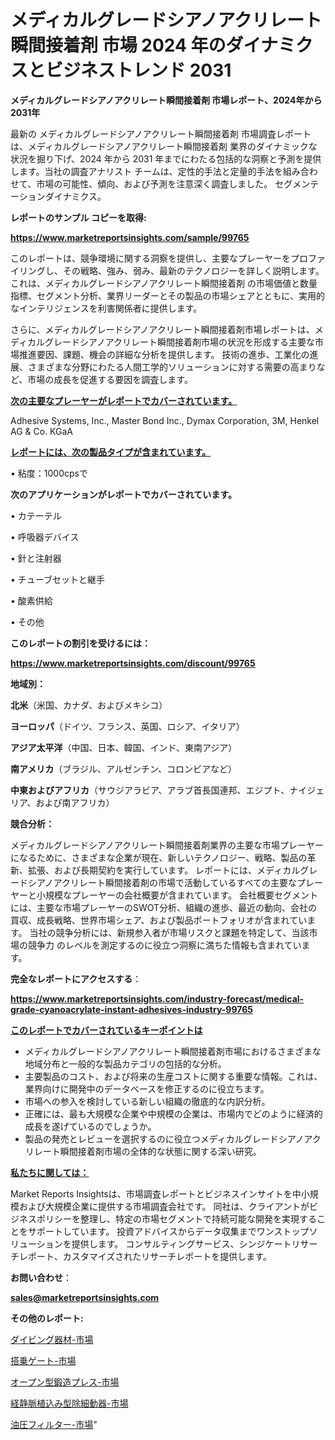 # メディカルグレードシアノアクリレート瞬間接着剤 市場 2024 年のダイナミクスとビジネストレンド 2031

<strong>メディカルグレードシアノアクリレート瞬間接着剤 市場レポート、2024年から2031年</strong>

最新の メディカルグレードシアノアクリレート瞬間接着剤 市場調査レポートは、メディカルグレードシアノアクリレート瞬間接着剤 業界のダイナミックな状況を掘り下げ、2024 年から 2031 年までにわたる包括的な洞察と予測を提供します。当社の調査アナリスト チームは、定性的手法と定量的手法を組み合わせて、市場の可能性、傾向、および予測を注意深く調査しました。 セグメンテーションダイナミクス。



<strong>レポートのサンプル コピーを取得:</strong> <a href=https://www.marketreportsinsights.com/sample/99765>

<strong><u>https://www.marketreportsinsights.com/sample/99765</u></strong></a>

このレポートは、競争環境に関する洞察を提供し、主要なプレーヤーをプロファイリングし、その戦略、強み、弱み、最新のテクノロジーを詳しく説明します。 これは、メディカルグレードシアノアクリレート瞬間接着剤 の市場価値と数量指標、セグメント分析、業界リーダーとその製品の市場シェアとともに、実用的なインテリジェンスを利害関係者に提供します。

さらに、メディカルグレードシアノアクリレート瞬間接着剤市場レポートは、メディカルグレードシアノアクリレート瞬間接着剤市場の状況を形成する主要な市場推進要因、課題、機会の詳細な分析を提供します。 技術の進歩、工業化の進展、さまざまな分野にわたる人間工学的ソリューションに対する需要の高まりなど、市場の成長を促進する要因を調査します。



<strong><u>次の主要なプレーヤーがレポートでカバーされています。</u></strong>

Adhesive Systems, Inc., Master Bond Inc., Dymax Corporation, 3M, Henkel AG & Co. KGaA



<strong><u><b>レポートには、次の製品タイプが含まれています。</b></u></strong>

• 粘度：1000cpsで



<strong><b>次のアプリケーションがレポートでカバーされています。</b></strong>

• カテーテル

• 呼吸器デバイス

• 針と注射器

• チューブセットと継手

• 酸素供給

• その他



<strong><b>このレポートの割引を受けるには：</b></strong><a href=https://www.marketreportsinsights.com/discount/99765>

<strong><u>https://www.marketreportsinsights.com/discount/99765</u></strong></a>



<strong>地域別：</strong>



<strong>北米</strong>（米国、カナダ、およびメキシコ）



<strong>ヨーロッパ</strong>（ドイツ、フランス、英国、ロシア、イタリア）



<strong>アジア太平洋</strong>（中国、日本、韓国、インド、東南アジア）



<strong>南アメリカ</strong>（ブラジル、アルゼンチン、コロンビアなど）



<strong>中東およびアフリカ</strong>（サウジアラビア、アラブ首長国連邦、エジプト、ナイジェリア、および南アフリカ）



<strong>競合分析：</strong>

メディカルグレードシアノアクリレート瞬間接着剤業界の主要な市場プレーヤーになるために、さまざまな企業が現在、新しいテクノロジー、戦略、製品の革新、拡張、および長期契約を実行しています。 レポートには、メディカルグレードシアノアクリレート瞬間接着剤の市場で活動しているすべての主要なプレーヤーと小規模なプレーヤーの会社概要が含まれています。 会社概要セグメントには、主要な市場プレーヤーのSWOT分析、組織の進歩、最近の動向、会社の買収、成長戦略、世界市場シェア、および製品ポートフォリオが含まれています。 当社の競争分析には、新規参入者が市場リスクと課題を特定して、当該市場の競争力 のレベルを測定するのに役立つ洞察に満ちた情報も含まれています。



<strong>完全なレポートにアクセスする</strong>：

<a href=https://www.marketreportsinsights.com/industry-forecast/medical-grade-cyanoacrylate-instant-adhesives-industry-99765>

<strong><u>https://www.marketreportsinsights.com/industry-forecast/medical-grade-cyanoacrylate-instant-adhesives-industry-99765</u></strong></a>



<strong><u><b>このレポートでカバーされているキーポイントは</b></u></strong>
<ul>
  <li>メディカルグレードシアノアクリレート瞬間接着剤市場におけるさまざまな地域分布と一般的な製品カテゴリの包括的な分析。</li>
  <li>主要製品のコスト、および将来の生産コストに関する重要な情報。これは、業界向けに開発中のデータベースを修正するのに役立ちます。</li>
  <li>市場への参入を検討している新しい組織の徹底的な内訳分析。</li>
  <li>正確には、最も大規模な企業や中規模の企業は、市場内でどのように経済的成長を遂げているのでしょうか。</li>
  <li>製品の発売とレビューを選択するのに役立つメディカルグレードシアノアクリレート瞬間接着剤市場の全体的な状態に関する深い研究。</li>
</ul>


<strong><u><b>私たちに関しては：</b></u></strong>

Market Reports Insightsは、市場調査レポートとビジネスインサイトを中小規模および大規模企業に提供する市場調査会社です。 同社は、クライアントがビジネスポリシーを整理し、特定の市場セグメントで持続可能な開発を実現することをサポートしています。 投資アドバイスからデータ収集までワンストップソリューションを提供します。 コンサルティングサービス、シンジケートリサーチレポート、カスタマイズされたリサーチレポートを提供します。



<strong><b>お問い合わせ</b></strong>：

<a href=mailto:sales@marketreportsinsights.com>

<strong><u>sales@marketreportsinsights.com</u></strong></a>



<strong>その他のレポート:</strong>

<a href=https://www.linkedin.com/pulse/ダイビング器材-市場-2023-競争分析と事業成長-2030-market-mysteries-decoded-360-analy-is0jf/>ダイビング器材-市場</a>

<a href=https://www.linkedin.com/pulse/搭乗ゲート-市場-2023-年のダイナミクスとビジネストレンド-2030-wzzvf/>搭乗ゲート-市場</a>

<a href=https://www.linkedin.com/pulse/オープン型鍛造プレス-市場-2023-新興市場-将来の動向と市場需要-j7snf/>オープン型鍛造プレス-市場</a>

<a href=https://www.linkedin.com/pulse/経静脈植込み型除細動器-市場-2023-年のダイナミクスとビジネストレンド-wsy4f/>経静脈植込み型除細動器-市場</a>

<a href=https://www.linkedin.com/pulse/油圧フィルター-市場-2023-新興市場-将来の動向と市場需要-2030-wtotc/>油圧フィルター-市場</a>"

